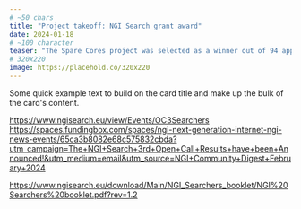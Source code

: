 ```yaml
---
# ~50 chars
title: "Project takeoff: NGI Search grant award"
date: 2024-01-18
# ~100 character
teaser: "The Spare Cores project was selected as a winner out of 94 applications: awarded 150k EUR for open-source work."
# 320x220
image: https://placehold.co/320x220
---
```


Some quick example text to build on the card title and make up the bulk of the card's content.


https://www.ngisearch.eu/view/Events/OC3Searchers
https://spaces.fundingbox.com/spaces/ngi-next-generation-internet-ngi-news-events/65ca3b8082e68c575832cbda?utm_campaign=The+NGI+Search+3rd+Open+Call+Results+have+been+Announced!&utm_medium=email&utm_source=NGI+Community+Digest+February+2024


https://www.ngisearch.eu/download/Main/NGI_Searchers_booklet/NGI%20Searchers%20booklet.pdf?rev=1.2
